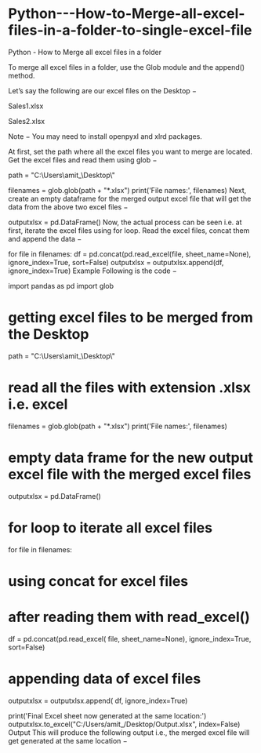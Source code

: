 # Python---How-to-Merge-all-excel-files-in-a-folder-to-single-excel-file
Python - How to Merge all excel files in a folder

To merge all excel files in a folder, use the Glob module and the append() method.

Let’s say the following are our excel files on the Desktop −

Sales1.xlsx



Sales2.xlsx



Note − You may need to install openpyxl and xlrd packages.

At first, set the path where all the excel files you want to merge are located. Get the excel files and read them using glob −

path = "C:\\Users\\amit_\\Desktop\\"

filenames = glob.glob(path + "\*.xlsx")
print('File names:', filenames)
Next, create an empty dataframe for the merged output excel file that will get the data from the above two excel files −

outputxlsx = pd.DataFrame()
Now, the actual process can be seen i.e. at first, iterate the excel files using for loop. Read the excel files, concat them and append the data −

for file in filenames:
   df = pd.concat(pd.read_excel(file, sheet_name=None), ignore_index=True, sort=False)
   outputxlsx = outputxlsx.append(df, ignore_index=True)
Example
Following is the code −

import pandas as pd
import glob

# getting excel files to be merged from the Desktop 
path = "C:\\Users\\amit_\\Desktop\\"

# read all the files with extension .xlsx i.e. excel 
filenames = glob.glob(path + "\*.xlsx")
print('File names:', filenames)

# empty data frame for the new output excel file with the merged excel files
outputxlsx = pd.DataFrame()

# for loop to iterate all excel files
for file in filenames:
   # using concat for excel files
   # after reading them with read_excel()
   df = pd.concat(pd.read_excel( file, sheet_name=None), ignore_index=True, sort=False)

   # appending data of excel files
   outputxlsx = outputxlsx.append( df, ignore_index=True)

print('Final Excel sheet now generated at the same location:')
outputxlsx.to_excel("C:/Users/amit_/Desktop/Output.xlsx", index=False)
Output
This will produce the following output i.e., the merged excel file will get generated at the same location −

